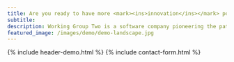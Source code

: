 ```yaml
---
title: Are you ready to have more <mark><ins>innovation</ins></mark> power at your fingertips?
subtitle: 
description: Working Group Two is a software company pioneering the path of a new telco network.
featured_image: /images/demo/demo-landscape.jpg
---
```


{% include header-demo.html %}
{% include contact-form.html %}
